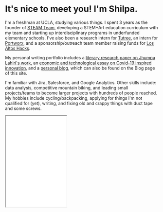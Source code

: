 # It's nice to meet you! I'm Shilpa. 

I'm a freshman at UCLA, studying various things. I spent 3 years as the founder of [STEAM Team](http://steamteamorg.weebly.com/), developing a STEM+Art education curriculum with my team and starting up interdisciplinary programs in underfunded elementary schools. I've also been a research intern for [Tutree](http://v2.tutree.com/), an intern for [Portworx](https://portworx.com/), and a sponsorship/outreach team member raising funds for [Los Altos Hacks](https://www.losaltoshacks.com/).

My personal writing portfolio includes a [literary research paper on Jhumpa Lahiri's work](https://docs.google.com/document/d/1kcqNL44ae6O0nsqL5KTu3EWbf3StlrCORGjADGM4yYM/edit?usp=sharing), an [economic and technological essay on Covid-19 inspired innovation](https://medium.com/@shilpa.padiki.rao/covid-19-emerging-technologies-and-their-economic-implications-d46fa8c0f669), and a [personal blog](https://shilpaontheinternet.wordpress.com), which can also be found on the Blog page of this site.

I'm familiar with Jira, Salesforce, and Google Analytics. Other skills include: data analysis, competitive mountain biking, and leading small projects/teams to become larger projects with hundreds of people reached.
My hobbies include cycling/backpacking, applying for things I'm not qualified for (yet), writing, and fixing old and crappy things with duct tape and some screws.

<div>
    <iframe src="shilparaoseume.pdf" width="200" height="300">
</div>